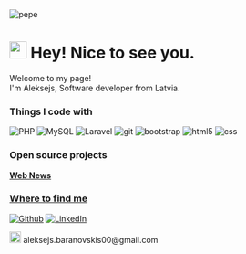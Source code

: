 <!--
**AleksejsBaranovskis/AleksejsBaranovskis** is a ✨ _special_ ✨ repository because its `README.md` (this file) appears on your GitHub profile.

Here are some ideas to get you started:

- 🔭 I’m currently working on ...
- 🌱 I’m currently learning ...
- 👯 I’m looking to collaborate on ...
- 🤔 I’m looking for help with ...
- 💬 Ask me about ...
- 📫 How to reach me: ...
- 😄 Pronouns: ...
- ⚡ Fun fact: ...
- 💪
- 🚀
-->
<img alt="pepe" src="https://steamuserimages-a.akamaihd.net/ugc/857235064004414962/D309230A0821BE7B9B856A03B8BD271DF2060C29/?imw=5000&imh=5000&ima=fit&impolicy=Letterbox&imcolor=%23000000&letterbox=false" />
<h1><img src="https://emojis.slackmojis.com/emojis/images/1531849430/4246/blob-sunglasses.gif?1531849430" width="30"/> Hey! Nice to see you.</h1>


<p>Welcome to my page! </br> I'm Aleksejs, Software developer from Latvia.

<h3>Things I code with</h3>
<p>
  <img alt="PHP" src="https://img.shields.io/badge/-PHP-5849BE?style=flat-square&logo=php&logoColor=white" />
  <img alt="MySQL" src="https://img.shields.io/badge/-MySQL-2088FF?style=flat-square&logo=mysql&logoColor=white" /> 
  <img alt="Laravel" src="https://img.shields.io/badge/-Laravel-DD0031?style=flat-square&logo=laravel&logoColor=white" />
  <img alt="git" src="https://img.shields.io/badge/-Git-F05032?style=flat-square&logo=git&logoColor=white" />
  <img alt="bootstrap" src="https://img.shields.io/badge/-Bootstrap-764ABC?style=flat-square&logo=bootstrap&logoColor=white" />
  <img alt="html5" src="https://img.shields.io/badge/-HTML5-E34F26?style=flat-square&logo=html5&logoColor=white" />
  <img alt="css" src="https://img.shields.io/badge/CSS-1a73e8?style=flat-square&logo=css3&logoColor=white" />
</p>

<h3>Open source projects</h3>
<p><a href="https://github.com/AleksejsBaranovskis/web-news"><b>Web News</b></p>

<h3>Where to find me</h3>
<p><a href="https://github.com/AleksejsBaranovskis" target="_blank"><img alt="Github" src="https://img.shields.io/badge/GitHub-%2312100E.svg?&style=for-the-badge&logo=Github&logoColor=white" /></a>
</a> <a href="https://www.linkedin.com/in/aleksejs-baranovskis" target="_blank"><img alt="LinkedIn" src="https://img.shields.io/badge/linkedin-%230077B5.svg?&style=for-the-badge&logo=linkedin&logoColor=white" /></a>
</p>
<p>
<img alt="Gmail" src="https://upload.wikimedia.org/wikipedia/commons/thumb/7/7e/Gmail_icon_%282020%29.svg/2560px-Gmail_icon_%282020%29.svg.png" width="20"/>
aleksejs.baranovskis00@gmail.com
</p>
